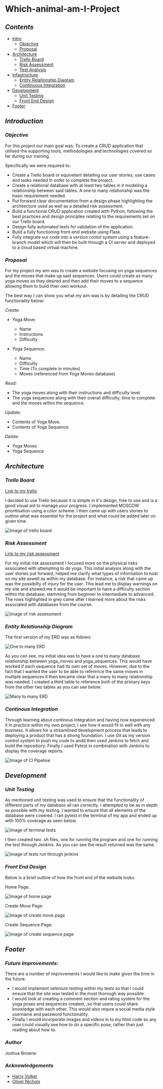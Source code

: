 # Which-animal-am-I-Project

## *Contents*

* [Intro](#Introduction)
    * [Objective](#Objective)
    * [Proposal](#Proposal)
* [Architecture](#Architecture)
    * [Trello Board](#Trello-Board)
    * [Risk Assessment](#Risk-Assessment)
    * [Test Analysis](#Test-Analysis)
* [Infastructure](#Infastucture)
    * [Entity Relationship Diagram](entity-relationship-diagram)
    * [Continuous Integration](#continous-integration)
* [Development](#Development)
    * [Unit Testing](#Unit-Testing)
    * [Front End Design](#Front-End-Design)
* [Footer](#Footer)


## *Introduction*

### *Objective*

For this project our main goal was:
To create a CRUD application that utilised the supporting tools, methodologies and technologies covered so far during our training.


Specifically we were required to:  

* Create a Trello board or equivelant detailing our user stories, use cases and tasks needed in order to complete the project.
* Create a relational database with at least two tables in it modeling a relationship between said tables. A one to many relationship was the basic requirement needed.
* Put forward clear documentation from a design phase highlighting the architecture used as well as a detailed risk assessment.
* Build a functional CRUD application created with Python, following the best practices and design principles relating to the requirements set on our Trello board. 
* Design fully automated tests for validation of the application.
* Build a fully functioning front-end website using Flask.
* Fully integrate our code into a version contol system using a feature-branch model which will then be built through a CI server and deployed to a cloud based virtual machine.

### *Proposal*

For my project my aim was to create a website focusing on yoga sequences and the moves that make up said sequences. Users could create as many yoga moves as they desired and then add their moves to a sequence allowing them to build thier own workout. 

The best way I can show you what my aim was is by detailing the CRUD functionality below:

*Create:*

* Yoga Move:
    * Name
    * Instructions
    * Difficulty

* Yoga Sequence:
    * Name
    * Difficulty
    * Time (To complete in minutes)
    * Moves (referenced from Yoga Moves database)

*Read:*

* The yoga moves along with their instructions and difficulty level
* The yoga sequences along with their overall difficulty, time to complete and the moves within the sequence.

*Update:*

* Contents of Yoga Move.
* Contents of Yoga Sequence.

*Delete:*
* Yoga Moves
* Yoga Sequence

## *Architecture*

### *Trello Board*

[Link to my trello](https://trello.com/b/uiTDLXOj/yoga-database)

I decided to use Trello because it is simple in it's design, free to use and is a good visual aid to manage your progress. I implemented MOSCOW prioritisation using a color scheme. I then came up with users stories to outline what was essential for the project and what could be added later on given time. 

![Image of trello board](https://i.imgur.com/uGmkthF.png)

### *Risk Assessment*

[Link to my risk assessment](https://drive.google.com/file/d/1sVfHTS3elFST2yJLKFw23mm5o9dXxSsp/view?fbclid=IwAR2iUwtC9rpF7Q6T-WdpysZn49X9h6FEpmyEuyMg-PZLmy_1wVFVJn74WLs)

For my initial risk assessment I focused more on the physical risks associated with attempting to do yoga. This initial analysis along with the user stories put forward, helped me clarify what types of information to host on my site aswell as within my database. For instance, a risk that came up was the possibilty of injury for the user. This lead me to display warnings on my site and showed me it would be important to have a difficulty section within the database, stemming from beginner to intermediate to advanced. The rows highlighted in grey came after I learned more about the risks associated with databases from the course.

![Image of risk assessment](https://i.imgur.com/olmMcyc.png)


### *Entity Relationship Diagram*

The first version of my ERD was as follows:

![One to many ERD](https://i.imgur.com/vMe0edK.png)

As you can see, my initial idea was to have a one to many database relationship between yoga_moves and yoga_sequences. This would have worked if each sequence had its own set of moves. However, due to the fact that I wanted the user to be able to reference the same moves in multiple sequences it then became clear that a many to many relationship was needed. I created a third table to reference both of the primary keys from the other two tables as you can see below:

![Many to many ERD](https://i.imgur.com/b4gayXX.png)


### *Continous Integration*

Through learning about continous integration and having now experienced it in practice within my own project, I see how it would fit in well with any business. It allows for a streamlined development process that leads to deploying a product that has a strong foundation. I use Git as my version control system to push my code to andd then used Jenkins to fetch and build the repositiory. Finally I used Pytest in combination with Jenkins to display the coverage reports.

![Image of CI Pipeline](https://i.imgur.com/nJbmeV6.png)


## *Development*

### *Unit Testing*

As mentioned unit testing was used to ensure that the functionality of different parts of my database all ran correctly. I attempted to be as in depth as possible with my testing. I wanted to ensure that all elements of the database were covered. I ran pytest in the terminal of my app and ended up with 100% coverage as seen below.

![Image of terminal tests](https://i.imgur.com/5Swfy00.png)

I then created two .sh files, one for running the program and one for running the test through Jenkins. As you can see the result returned was the same.

![Image of tests run through jenkins](https://i.imgur.com/3bcAn7p.png)

### *Front End Design*

Below is a brief outline of how the front end of the website looks.

Home Page:

![Image of home page](https://i.imgur.com/rSq2lJw.png)

Create Move Page:

![Image of create move page](https://i.imgur.com/BDF21WN.png)

Create Sequence Page:

![Image of create sequence page](https://i.imgur.com/NXpPkOQ.png)


## *Footer*

### *Future Improvements*:

There are a number of improvements I would like to make given the time in the future.

* I would implement selenium testing within my tests so that I could ensure that the site was tested in the most thorough way possible.
* I would look at creating a comment section and rating system for the yoga poses and sequences created, ,so that users could share knowledge with each other. This would also requre a social media style username and password functionality.
* FInally I would incorporate images and videos in to my html code so any user could visually see how to do a specific pose, rather than just reading about how to.

### *Author*

Joshua Browne


### *Acknowledgements*
* [Harry Volker](https://github.com/htr-volker)
* [Oliver Nichols](https://github.com/OliverNichols)